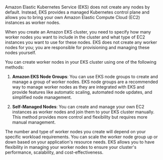 Amazon Elastic Kubernetes Service (EKS) does not create any nodes by default. Instead, EKS provides a managed Kubernetes control plane and allows you to bring your own Amazon Elastic Compute Cloud (EC2) instances as worker nodes.

When you create an Amazon EKS cluster, you need to specify how many worker nodes you want to include in the cluster and what type of EC2 instances you want to use for these nodes. EKS does not create any worker nodes for you; you are responsible for provisioning and managing these nodes yourself.

You can create worker nodes in your EKS cluster using one of the following methods:

1. **Amazon EKS Node Groups**: You can use EKS node groups to create and manage a group of worker nodes. EKS node groups are a recommended way to manage worker nodes as they are integrated with EKS and provide features like automatic scaling, automated node updates, and simplified node management.

2. **Self-Managed Nodes**: You can create and manage your own EC2 instances as worker nodes and join them to your EKS cluster manually. This method provides more control and flexibility but requires more manual management.

The number and type of worker nodes you create will depend on your specific workload requirements. You can scale the worker node group up or down based on your application's resource needs. EKS allows you to have flexibility in managing your worker nodes to ensure your cluster's performance, scalability, and cost-effectiveness.